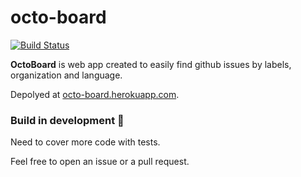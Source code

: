 # octo-board

[![Build Status](https://travis-ci.org/radlinskii/octo-board.svg?branch=master)](https://travis-ci.org/radlinskii/octo-board)

**OctoBoard** is  web app created to easily find github issues by labels, organization and language.

Depolyed at [octo-board.herokuapp.com](https://octo-board.herokuapp.com/).

### Build in development :wrench:

Need to cover more code with tests.

Feel free to open an issue or a pull request.
